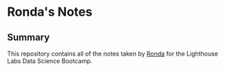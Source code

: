 # Ronda's Notes
## Summary
This repository contains all of the notes taken by [Ronda](https://github.com/mamaronron) for the Lighthouse Labs Data Science Bootcamp.

